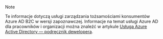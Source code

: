 > [!NOTE]
> Te informacje dotyczą usługi zarządzania tożsamościami konsumentów Azure AD B2C w wersji zapoznawczej.  Informacje na temat usługi Azure AD dla pracowników i organizacji można znaleźć w artykule [Usługa Azure Active Directory — podręcznik dewelopera](../articles/active-directory/active-directory-developers-guide.md).
> 
> 

<!--HONumber=Jun16_HO2-->


